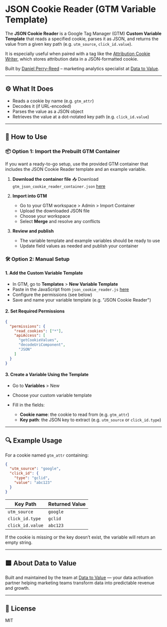 # JSON Cookie Reader (GTM Variable Template)

The **JSON Cookie Reader** is a Google Tag Manager (GTM) **Custom Variable Template** that reads a specified cookie, parses it as JSON, and returns the value from a given key path (e.g. `utm_source`, `click_id.value`).

It is especially useful when paired with a tag like the [Attribution Cookie Writer](https://github.com/dpezrez/gtm-attribution-cookie), which stores attribution data in a JSON-formatted cookie.

Built by [Daniel Perry-Reed](https://www.linkedin.com/in/danielperryreed/) – marketing analytics specialist at [Data to Value](https://www.datatovalue.com).

---

## ⚙️ What It Does

* Reads a cookie by name (e.g. `gtm_attr`)
* Decodes it (if URL-encoded)
* Parses the value as a JSON object
* Retrieves the value at a dot-notated key path (e.g. `click_id.value`)

---

## 🚀 How to Use


### 📦 Option 1: Import the Prebuilt GTM Container

If you want a ready-to-go setup, use the provided GTM container that includes the JSON Cookie Reader template and an example variable.

1. **Download the container file**
   📥 Download `gtm_json_cookie_reader_container.json` [here](./gtm_json_cookie_reader_container.json)

2. **Import into GTM**

   * Go to your GTM workspace > Admin > Import Container
   * Upload the downloaded JSON file
   * Choose your workspace
   * Select **Merge** and resolve any conflicts

3. **Review and publish**

   * The variable template and example variables should be ready to use
   * Update field values as needed and publish your container

### 🛠️ Option 2: Manual Setup

#### 1. Add the Custom Variable Template

* In GTM, go to **Templates** > **New Variable Template**
* Paste in the JavaScript from `json_cookie_reader.js` [here](./json_cookie_reader_template.js)
* Configure the permissions (see below)
* Save and name your variable template (e.g. "JSON Cookie Reader")

#### 2. Set Required Permissions

```json
{
  "permissions": {
    "read_cookies": ["*"],
    "apiAccess": [
      "getCookieValues",
      "decodeUriComponent",
      "JSON"
    ]
  }
}
```

#### 3. Create a Variable Using the Template

* Go to **Variables** > New
* Choose your custom variable template
* Fill in the fields:

  * **Cookie name**: the cookie to read from (e.g. `gtm_attr`)
  * **Key path**: the JSON key to extract (e.g. `utm_source` or `click_id.type`)

---

## 🔍 Example Usage

For a cookie named `gtm_attr` containing:

```json
{
  "utm_source": "google",
  "click_id": {
    "type": "gclid",
    "value": "abc123"
  }
}
```

| Key Path         | Returned Value |
| ---------------- | -------------- |
| `utm_source`     | `google`       |
| `click_id.type`  | `gclid`        |
| `click_id.value` | `abc123`       |

If the cookie is missing or the key doesn’t exist, the variable will return an empty string.

---

## 🟦 About Data to Value

Built and maintained by the team at [Data to Value](https://www.datatovalue.com) — your data activation partner helping marketing teams transform data into predictable revenue and growth.

---

## 📄 License

MIT
